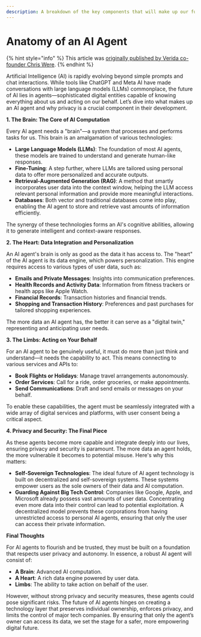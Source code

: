 ```yaml
---
description: A breakdown of the key components that will make up our future AI Agents
---
```


# Anatomy of an AI Agent

{% hint style="info" %}
This article was [originally published by Verida co-founder Chris Were](https://www.chriswere.com/p/anatomy-of-an-ai-agent).
{% endhint %}

Artificial Intelligence (AI) is rapidly evolving beyond simple prompts and chat interactions. While tools like ChatGPT and Meta AI have made conversations with large language models (LLMs) commonplace, the future of AI lies in agents—sophisticated digital entities capable of knowing everything about us and acting on our behalf. Let’s dive into what makes up an AI agent and why privacy is a crucial component in their development.

**1. The Brain: The Core of AI Computation**

Every AI agent needs a "brain"—a system that processes and performs tasks for us. This brain is an amalgamation of various technologies:

* **Large Language Models (LLMs)**: The foundation of most AI agents, these models are trained to understand and generate human-like responses.
* **Fine-Tuning**: A step further, where LLMs are tailored using personal data to offer more personalized and accurate outputs.
* **Retrieval-Augmented Generation (RAG)**: A method that smartly incorporates user data into the context window, helping the LLM access relevant personal information and provide more meaningful interactions.
* **Databases**: Both vector and traditional databases come into play, enabling the AI agent to store and retrieve vast amounts of information efficiently.

The synergy of these technologies forms an AI's cognitive abilities, allowing it to generate intelligent and context-aware responses.

**2. The Heart: Data Integration and Personalization**

An AI agent's brain is only as good as the data it has access to. The "heart" of the AI agent is its data engine, which powers personalization. This engine requires access to various types of user data, such as:

* **Emails and Private Messages**: Insights into communication preferences.
* **Health Records and Activity Data**: Information from fitness trackers or health apps like Apple Watch.
* **Financial Records**: Transaction histories and financial trends.
* **Shopping and Transaction History**: Preferences and past purchases for tailored shopping experiences.

The more data an AI agent has, the better it can serve as a "digital twin," representing and anticipating user needs.

**3. The Limbs: Acting on Your Behalf**

For an AI agent to be genuinely useful, it must do more than just think and understand—it needs the capability to act. This means connecting to various services and APIs to:

* **Book Flights or Holidays**: Manage travel arrangements autonomously.
* **Order Services**: Call for a ride, order groceries, or make appointments.
* **Send Communications**: Draft and send emails or messages on your behalf.

To enable these capabilities, the agent must be seamlessly integrated with a wide array of digital services and platforms, with user consent being a critical aspect.

**4. Privacy and Security: The Final Piece**

As these agents become more capable and integrate deeply into our lives, ensuring privacy and security is paramount. The more data an agent holds, the more vulnerable it becomes to potential misuse. Here's why this matters:

* **Self-Sovereign Technologies**: The ideal future of AI agent technology is built on decentralized and self-sovereign systems. These systems empower users as the sole owners of their data and AI computation.
* **Guarding Against Big Tech Control**: Companies like Google, Apple, and Microsoft already possess vast amounts of user data. Concentrating even more data into their control can lead to potential exploitation. A decentralized model prevents these corporations from having unrestricted access to personal AI agents, ensuring that only the user can access their private information.

**Final Thoughts**

For AI agents to flourish and be trusted, they must be built on a foundation that respects user privacy and autonomy. In essence, a robust AI agent will consist of:

* **A Brain**: Advanced AI computation.
* **A Heart**: A rich data engine powered by user data.
* **Limbs**: The ability to take action on behalf of the user.

However, without strong privacy and security measures, these agents could pose significant risks. The future of AI agents hinges on creating a technology layer that preserves individual ownership, enforces privacy, and limits the control of major tech companies. By ensuring that only the agent’s owner can access its data, we set the stage for a safer, more empowering digital future.
